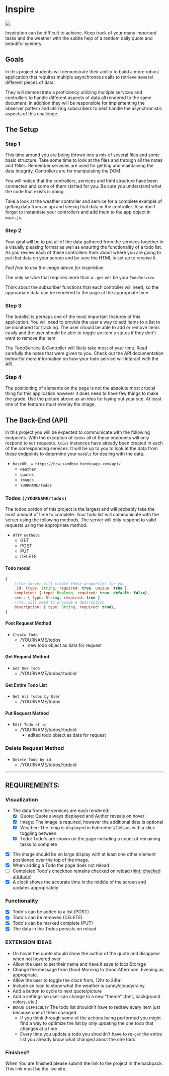 # Inspire
<div class="text-center">
    <img class="img-responsive" src="/inspire.png"/>
</div>

Inspiration can be difficult to achieve. Keep track of your many important tasks and the weather with the subtle help of a random daily quote and beautiful scenery.

## Goals
In this project students will demonstrate their ability to build a more robust application that requires multiple asynchronous calls to retrieve several different pieces of data.

They will demonstrate a proficiency utilizing multiple services and controllers to handle different aspects of data all rendered to the same document. In addition they will be responsible for implementing the observer pattern and utilizing subscribers to best handle the asynchronistic aspects of this challenge. 


## The Setup

### Step 1

This time around you are being thrown into a mix of several files and some basic structure. Take some time to look at the files and through all the notes and `TODO`s. Remember services are used for getting and maintaining the data integrity. Controllers are for manipulating the DOM.

You will notice that the controllers, services and html structure have been connected and some of them started for you. Be sure you understand what the code that exists is doing. 

Take a look at the weather controller and service for a complete example of getting data from an api and seeing that data in the controller. Also don't forget to instantiate your controllers and add them to the app object in `main.js`.

### Step 2

Your goal will be to put all of the data gathered from the services together in a visually pleasing format as well as ensuring the functionality of a todo list. As you review each of these controllers think about where you are going to put that data on your screen and be sure the HTML is set up to receive it.

*Feel free to use the image above for inspiration.*

The only service that requires more than a `.get` will be your `TodoService`.

Think about the subscriber functions that each controller will need, so the appropriate data can be rendered to the page at the appropriate time.

### Step 3

The todolist is perhaps one of the most important features of this application. You will need to provide the user a way to add items to a list to be monitored for tracking. The user should be able to add or remove items easily and the user should be able to toggle an item's status if they don't want to remove the item.

The TodoService & Controller will likely take most of your time. Read carefully the notes that were given to you. Check out the API documentation below for more information on how your todo service will interact with the API.

### Step 4

The positioning of elements on the page is not the absolute most crucial thing for this application however it does need to have few things to make the grade. Use the picture above as an idea for laying out your site. At least one of the features must overlay the image. 
  
## The Back-End (API)

In this project you will be expected to communicate with the following endpoints. With the exception of `todos` all of these endpoints will only respond to `GET` requests. `Axios` instances have already been created in each of the corresponding services. It will be up to you to look at the data from these endpoints to determine your `models` for dealing with the data. 

- `baseURL = https://bcw-sandbox.herokuapp.com/api/`
    - `weather`
    - `quotes`
    - `images`
    - `YOURNAME/todos`

### Todos `(/YOURNAME/todos)`

The todos portion of this project is the largest and will probably take the most amount of time to complete. Your todo list will communicate with the server using the following methods. The server will only respond to valid requests using the appropriate method.

- `HTTP methods`
    - GET
    - POST
    - PUT
    - DELETE

#### Todo model
```javascript
{
    //the server will create these properties for you
    _id: {type: String, required: true, unique: true }
    completed: { type: Boolean, required: true, default: false},
    user: { type: String, required: true },
    //You will need to provide a description
    description: { type: String, required: true},
}
```

#### Post Request Method
- `Create Todo`
    - /YOURNAME/todos 
        - new todo object as data for request

#### Get Request Method
- `Get One Todo`
    - /YOURNAME/todos/:todoId

#### Get Entire Todo List 
- `Get All Todos by User`
    - /YOURNAME/todos

#### Put Request Method
- `Edit Todo at id`
    - /YOURNAME/todos/:todoId 
        - edited todo object as data for request

### Delete Request Method
- `Delete Todo by id`
    - /YOURNAME/todos/:todoId 

---------------------------------

## REQUIREMENTS:
 ### Visualization
- The data from the services are each rendered:
  - [X] Quote: Quote always displayed and Author reveals on hover
  - [X] Image: The image is required, however the additional data is optional
  - [X] Weather: The temp is displayed in Fahrenheit/Celsius with a click toggling between
  - [X] Todo: Todo's are shown on the page including a count of remaining tasks to complete
- [X] The image should be on large display with at least one other element positioned over the top of the image.
- [X] When adding a Todo the page does not reload
- [ ] Completed Todo's checkbox remains checked on reload ([hint: checked attribute](https://www.w3schools.com/tags/att_input_checked.asp))
- [X] A clock shows the accurate time in the middle of the screen and updates appropriately
   
 ### Functionality
 - [X] Todo's can be added to a list (POST)
 - [X] Todo's can be removed (DELETE)
 - [X] Todo's can be marked complete (PUT)
 - [X] The data in the Todos persists on reload

### EXTENSION IDEAS 
- On hover the quote should show the author of the quote and disappear when not hovered over
- Allow the user to set their name and have it save to localStorage
- Change the message from Good Morning to Good Afternoon, Evening as appropriate. 
- Allow the user to toggle the clock from, 12hr to 24hr. 
- Include an Icon to show what the weather is sunny/cloudy/rainy
- Add a button to cycle to next quote/picture
- Add a settings so user can change to a new "theme" (font, background colors, etc.)
- `BONUS DIFFICULTY` The todo list shouldn't have to redraw every item just because one of them changed. 
    - If you think through some of the actions being performed you might find a way to optimize the list by only updating the one todo that changes at a time
    - Every time you update a todo you shouldn't have to re-`get` the entire list you already know what changed about the one todo
    
### Finished?
When You are finished please submit the link to the project in the backpack. This link must be the live site.
